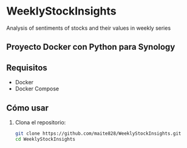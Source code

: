# WeeklyStockInsights
Analysis of sentiments of stocks and their values ​​in weekly series

## Proyecto Docker con Python para Synology

## Requisitos
- Docker
- Docker Compose

## Cómo usar
1. Clona el repositorio:
   ```bash
   git clone https://github.com/maite828/WeeklyStockInsights.git
   cd WeeklyStockInsights
